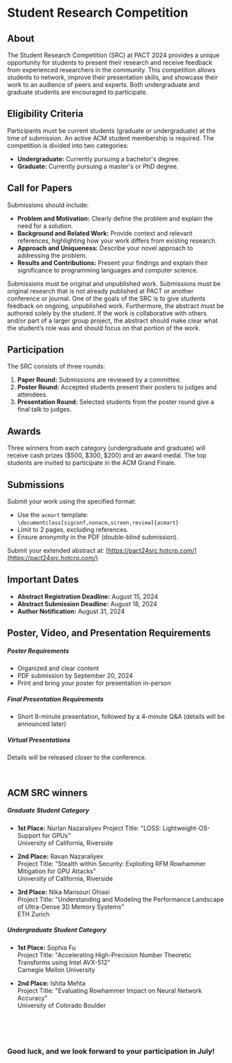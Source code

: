 # Student Research Competition

## About

The Student Research Competition (SRC) at PACT 2024 provides a unique opportunity for students to present their research and receive feedback from experienced researchers in the community. This competition allows students to network, improve their presentation skills, and showcase their work to an audience of peers and experts. Both undergraduate and graduate students are encouraged to participate.

## Eligibility Criteria

Participants must be current students (graduate or undergraduate) at the time of submission. An active ACM student membership is required. The competition is divided into two categories:

- **Undergraduate:** Currently pursuing a bachelor's degree.
- **Graduate:** Currently pursuing a master's or PhD degree.

## Call for Papers

Submissions should include:

- **Problem and Motivation:** Clearly define the problem and explain the need for a solution.
- **Background and Related Work:** Provide context and relevant references, highlighting how your work differs from existing research.
- **Approach and Uniqueness:** Describe your novel approach to addressing the problem.
- **Results and Contributions:** Present your findings and explain their significance to programming languages and computer science.

Submissions must be original and unpublished work. Submissions must be original research that is not already published at PACT or another conference or journal. One of the goals of the SRC is to give students feedback on ongoing, unpublished work. Furthermore, the abstract must be authored solely by the student. If the work is collaborative with others and/or part of a larger group project, the abstract should make clear what the student’s role was and should focus on that portion of the work.

## Participation

The SRC consists of three rounds:

1. **Paper Round:** Submissions are reviewed by a committee.
2. **Poster Round:** Accepted students present their posters to judges and attendees.
3. **Presentation Round:** Selected students from the poster round give a final talk to judges.

## Awards

Three winners from each category (undergraduate and graduate) will receive cash prizes ($500, $300, $200) and an award medal. The top students are invited to participate in the ACM Grand Finale.

## Submissions

Submit your work using the specified format:

- Use the `acmart` template: `\documentclass[sigconf,nonacm,screen,review]{acmart}`
- Limit to 2 pages, excluding references.
- Ensure anonymity in the PDF (double-blind submission).

Submit your extended abstract at: [https://pact24src.hotcrp.com/](https://pact24src.hotcrp.com/)

## Important Dates

- **Abstract Registration Deadline:** August 15, 2024
- **Abstract Submission Deadline:** August 18, 2024
- **Author Notification:** August 31, 2024

## Poster, Video, and Presentation Requirements


##### Poster Requirements

- Organized and clear content
- PDF submission by September 20, 2024
- Print and bring your poster for presentation in-person


##### Final Presentation Requirements

- Short 8-minute presentation, followed by a 4-minute Q&A (details will be announced later)


##### Virtual Presentations

Details will be released closer to the conference.


<br> 

## ACM SRC winners

##### Graduate Student Category

- **1st Place:** Nurlan Nazaraliyev 
Project Title: "LOSS: Lightweight-OS-Support for GPUs" <br> 
University of California, Riverside <br> 

- **2nd Place:** Ravan Nazaraliyev <br> 
Project Title: "Stealth within Security: Exploiting RFM Rowhammer Mitigation for GPU Attacks" <br> 
University of California, Riverside <br> 

- **3rd Place:** Nika Mansouri Ghiasi <br> 
Project Title: "Understanding and Modeling the Performance Landscape of Ultra-Dense 3D Memory Systems" <br> 
ETH Zurich <br>


##### Undergraduate Student Category

- **1st Place:** Sophia Fu <br> 
Project Title: "Accelerating High-Precision Number Theoretic Transforms using Intel AVX-512" <br>
Carnegie Mellon University <br> 

- **2nd Place:** Ishita Mehta <br>
Project Title: "Evaluating Rowhammer Impact on Neural Network Accuracy" <br>
University of Colorado Boulder <br>


<br> <br> <br>

### Good luck, and we look forward to your participation in July!
